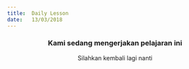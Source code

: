 ```yaml
---
title:  Daily Lesson
date:   13/03/2018
---
```


### <center>Kami sedang mengerjakan pelajaran ini</center>
<center>Silahkan kembali lagi nanti</center>